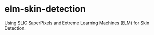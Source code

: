 # elm-skin-detection
Using SLIC SuperPixels and Extreme Learning Machines (ELM) for Skin Detection.
